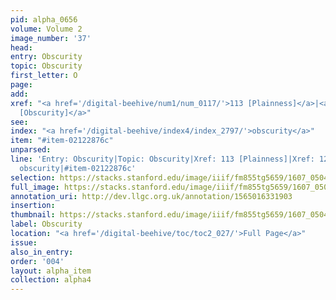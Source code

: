 ```yaml
---
pid: alpha_0656
volume: Volume 2
image_number: '37'
head:
entry: Obscurity
topic: Obscurity
first_letter: O
page:
add:
xref: "<a href='/digital-beehive/num1/num_0117/'>113 [Plainness]</a>|<a href='/digital-beehive/num6/num_1803/'>1292
  [Obscurity]</a>"
see:
index: "<a href='/digital-beehive/index4/index_2797/'>obscurity</a>"
item: "#item-02122876c"
unparsed:
line: 'Entry: Obscurity|Topic: Obscurity|Xref: 113 [Plainness]|Xref: 1292 [Obscurity]|Index:
  obscurity|#item-02122876c'
selection: https://stacks.stanford.edu/image/iiif/fm855tg5659/1607_0504/260,520,3078,389/full/0/default.jpg
full_image: https://stacks.stanford.edu/image/iiif/fm855tg5659/1607_0504/full/full/0/default.jpg
annotation_uri: http://dev.llgc.org.uk/annotation/1565016331903
insertion:
thumbnail: https://stacks.stanford.edu/image/iiif/fm855tg5659/1607_0504/260,520,600,180/250,/0/default.jpg
label: Obscurity
location: "<a href='/digital-beehive/toc/toc2_027/'>Full Page</a>"
issue:
also_in_entry:
order: '004'
layout: alpha_item
collection: alpha4
---
```

